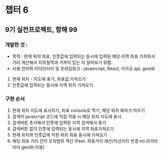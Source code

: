 # 챕터 6

## 9기 실전프로젝트, 항해 99

### 개발한 것 :
- 목적 : 현재 위치 좌표, 인풋값에 입력되는 동시에 입력된 해당 지역 좌표 가져와서 거리 계산해서 지하철역과 가까이 있는 지 알아보기 위함.
- 사용 언어와 라이브러리 및 프레임워크 : javasrcript, React, 카카오 api, geolib
1. 현재 위치 - 지도에 표기, 좌표값 가져오기
2. 인풋값에 입력되는 동시에 지역 위치 가져오기

### 구현 순서
1. 현재 위치 지도에 표시하기, 좌표 console로 찍기, 해당 위치 북마크 띄우기
2. 검색어 javascript 코드에 직접 적을 시 해당 위치 지도에 표시
3. 검색버튼 추가해서 인풋에 입력된 지역 검색해서 찾기
4. 검색버튼 없이 인풋에 입력되는 동시에 지역 좌표가져오기
5. 현재 위치와 인풋값에 적힌 위치 좌표 동시에 가져오기
6. 해당 좌표 거리 간의 오차범위 계산 
   (Feat. 좌표거리 계산(직선거리 반경 m) 라이브러리 geolib 이용)
